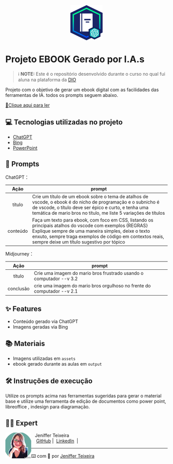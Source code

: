 <p align="center">
    <img width="100" src="https://github.com/jenifferteixeira/ebook-vscode/blob/main/assets-git/banner.png">
</p>


# Projeto EBOOK Gerado por I.A.s


 > ℹ️ **NOTE:** Este é o repositório desenvolvido durante o curso no qual fui aluna na plataforma da [DIO](https://dio.me)

Projeto com o objetivo de gerar um ebook digital com as facilidades das ferramentas de IA. todos os prompts
seguem abaixo.

<a href="https://github.com/jenifferteixeira/ebook-vscode/blob/main/output/ebook-atalhos-vscode.pdf" title="View PDF now"> 📕Clique aqui para ler</a>

## 💻 Tecnologias utilizadas no projeto

- [ChatGPT](https://chat.openai.com/) 
- [Bing](https://www.bing.com/chat?q=Microsoft+Copilot&FORM=hpcodx)
- [PowerPoint](https://www.microsoft.com/en/microsoft-365/powerpoint)

## 🧠 Prompts


ChatGPT：

|   Ação   | prompt                                                                                                                                                                                                                                                                         |
| :------: | ------------------------------------------------------------------------------------------------------------------------------------------------------------------------------------------------------------------------------------------------------------------------------ |
|  título  | Crie um título de um ebook sobre o tema de atalhos de vscode, o ebook é do nicho de programação e o subnicho é de vscode, o título deve ser épico e curto, e tenha uma temática de mario bros no título, me liste 5 variações de títulos                                                      |
| conteúdo | Faça um texto para ebook, com foco em CSS, listando os principais atalhos do vscode com exemplos {REGRAS} Explique sempre de uma maneira simples, deixe o texto enxuto, sempre traga exemplos de código em contextos reais, sempre deixe um título sugestivo por tópico |


Midjourney：

|  Ação  | prompt                                                                                 |
| :----: | -------------------------------------------------------------------------------------- |
| título | Crie uma imagem do mario bros frustrado usando o computador --v 3.2 |
| conclusão| crie uma imagem do mario bros orgulhoso no frente do computador --v 2.1 |

## ✨ Features

- Conteúdo gerado via ChatGPT
- Imagens geradas via Bing

## 📚 Materiais

- Imagens utilizadas em `assets`
- ebook gerado durante as aulas em `output`

## 🛠️ Instruções de execução

Utilize os prompts acima nas ferramentas sugeridas para gerar o material base e utilize uma ferramenta de edição de documentos como power point, libreoffice , indesign para diagramação.

## 👨‍💻 Expert

<p>
    <img 
      align=left 
      margin=10 
      width=80 
      src="https://github.com/jenifferteixeira/ebook-vscode/blob/main/assets-git/1707272285584.jpg"
    />
    <p>&nbsp&nbsp&nbspJeniffer Teixeira<br>
    &nbsp&nbsp&nbsp
    <a href="https://github.com/jenifferteixeira">
    GitHub</a>&nbsp;|&nbsp;
    <a href="www.linkedin.com/in/dev-jeniffer-teixeira/">LinkedIn</a>
&nbsp;|&nbsp;

---

⌨️ com 💙 por [Jeniffer Teixeira](www.linkedin.com/in/dev-jeniffer-teixeira)
